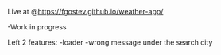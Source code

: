 Live at @https://fgostev.github.io/weather-app/

-Work in progress

Left 2 features:
-loader
-wrong message under the search city